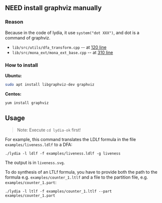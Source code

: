 ## NEED install graphviz manually

### Reason

Because in the code of lydia, it use `system("dot XXX")`, and dot is a command of graphviz.

- `lib/src/utils/dfa_transform.cpp` -- at [120 line](https://github.com/whitemech/lydia/blob/main/lib/src/utils/dfa_transform.cpp#L120)
- `lib/src/mona_ext/mona_ext_base.cpp` -- at [310 line](https://github.com/whitemech/lydia/blob/main/lib/src/mona_ext/mona_ext_base.cpp#L310)

### How to install

**Ubuntu:**

```bash
sudo apt install libgraphviz-dev graphviz
```

**Centos:**

```bash
yum install graphviz
```

## Usage

> Note: Execute `cd lydia-ok` first!

For example, this command translates the LDLf formula in the file `examples/liveness.ldlf` to a DFA:
```
./lydia -l ldlf -f examples/liveness.ldlf -g liveness
```

The output is in `liveness.svg`.

To do synthesis of an LTLf formula, you have to provide both the path to the formula
e.g. `examples/counter_1.ltlf` and a file to the partition file, e.g. `examples/counter_1.part`:
```
./lydia -l ltlf -f examples/counter_1.ltlf --part examples/counter_1.part
```
